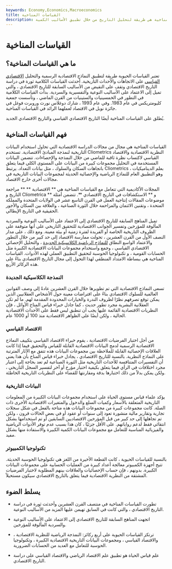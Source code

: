 ```yaml
---
keywords: Economy,Economics,Macroeconomics
title: القياسات المناخية
description: القياسات المناخية هي طريقة لتحليل التاريخ من خلال تطبيق الأساليب الكمية.
---
```


# القياسات المناخية
## ما هي القياسات المناخية؟

تعتبر القياسات الحيوية طريقة لتطبيق النماذج الاقتصادية الرسمية والتحليل [الاقتصادي القياسي](/econometrics) على الاتجاهات والأحداث التاريخية. أحدثت القياسات الكلامية ثورة في دراسة التاريخ الاقتصادي وتقف على النقيض من الأساليب السابقة للتاريخ الاقتصادي ، والتي تميل إلى الاعتماد على الأساليب النوعية والتفسيرية والسردية. بدأت القياسات الكلامية في التطور في الخمسينيات والستينيات من القرن الماضي ، وتأسست جمعية كليومتريكس في عام 1983. وفي عام 1993 ، شارك دوغلاس نورث وروبرت فوغل في جائزة نوبل في الاقتصاد لعملهما الرائد في القياسات المناخية.

يُطلق على القياسات المناخية أيضًا التاريخ الاقتصادي القياسي والتاريخ الاقتصادي الجديد.

## فهم القياسات المناخية

القياسات المناخية هي مجال من مجالات الدراسة الاقتصادية التي تحاول استخدام البيانات التاريخية لنمذجة المبادئ الاقتصادية. تستخدم Cliometrics النظرية الاقتصادية والاقتصاد القياسي لاكتساب نظرة ثاقبة للماضي من خلال النمذجة والإحصاءات. تتضمن البيانات المستخدمة في التحليل مجموعات كبيرة من البيانات على المستوى الكلي فيما يتعلق باتجاهات السكان والسلوك ، مثل بيانات التعداد. يرتبط Cliometrics بعلم الديناميكيات ، وهو التطبيق العام للنماذج الرياضية والإحصائية الحديثة لمجموعات البيانات التاريخية في مجالات أخرى خارج الاقتصاد.

المجلات الأكاديمية التي تتعامل مع القياسات المناخية هي ** الاقتصادية ** ** مراجعة التاريخ و Cliometrica ** و ** الاستكشافات في التاريخ الاقتصادي **. تتضمن أمثلة موضوعات المقالات إنتاجية العمل في القرن التاسع عشر في الولايات المتحدة والمملكة المتحدة ، وتقنين الائتمان والمزاحمة خلال الثورة الصناعية ، والعلاقة بين السكان والأجور الحقيقية في التاريخ الإيطالي.

تميل المناهج السابقة للتاريخ الاقتصادي إلى الاعتماد على الأساليب النوعية والسردية المألوفة للمؤرخين وتفسير الجوانب الاقتصادية للتحقيق التاريخي على أنها متوقفة على الظروف التاريخية الخاصة أو الفريدة لفترة زمنية أو بيئة معينة. ومع ذلك ، على مدار النصف الأول من القرن العشرين ، تحولت ممارسة الاقتصاد إلى حد كبير من خلال التطور والاعتماد الواسع النطاق [للنماذج الرياضية الكلاسيكية الجديدة](/neoclassical) ، والتحليل الإحصائي الاقتصادي القياسي ، وجمع واستخدام مجموعات البيانات الاقتصادية الكبيرة مثل الحسابات القومية ، و تكنولوجيا الحوسبة لتحقيق التطبيق العملي لهذه الأدوات. القياسات المناخية هي ببساطة الامتداد المنطقي لهذا التحول إلى مجال التاريخ الاقتصادي بناءً على هذه الركائز الأربع.

### النمذجة الكلاسيكية الجديدة

تسعى النماذج الاقتصادية التي تم تطويرها خلال القرن العشرين عادةً إلى وصف القوانين العالمية للسلوك الاقتصادي بناءً على افتراضات معينة حول الأشخاص العقلانيين الذين يمكن توقع تصرفهم نظرًا لظروف الندرة والخيارات المحدودة المقدمة لهم. ما لم تكن العقلانية البشرية مجرد تطور حديث ، كما جادل خبراء قياس المناخ الأوائل ، فإن النظريات الاقتصادية القائمة عليها يجب أن تنطبق ليس فقط على الأحداث الاقتصادية الحالية ، ولكن أيضًا على الظواهر الاقتصادية منذ 100 أو 1000 عام.

### الاقتصاد القياسي

من أجل اختبار الفرضيات الاقتصادية ، يقوم خبراء الاقتصاد القياسي بتكييف النماذج الاقتصادية الرسمية لدمج البيانات الاقتصادية القابلة للقياس والتحقيق فيما إذا كانت العلاقات الإحصائية القابلة للملاحظة بين مجموعات البيانات هذه تتفق مع الآثار المترتبة على النماذج النظرية. بالنسبة للتاريخ الاقتصادي ، يجادل خبراء قياس المناخ بأن هذا يعني أن التفسيرات المتنافسة للأحداث التاريخية مثل الثورة الصناعية لم تعد بحاجة إلى اعتبار مجرد اختلافات في الرأي فيما يتعلق بكيفية اختيار مؤرخ أو آخر لتفسير السجل التاريخي ، ولكن يمكن بدلاً من ذلك اختبارها بدقة ومقارنتها للقضاء على النظريات التاريخية الخاطئة.

### البيانات التاريخية

يؤكد علماء قياس مستوى الحياة على استخدام مجموعات البيانات الكبيرة من المعلومات التاريخية المتعلقة بالأسعار وكميات السلع والدخول والمتغيرات الاقتصادية الأخرى ذات الصلة. كانت مجموعات كبيرة من مجموعات البيانات هذه متاحة بالفعل في شكل سجلات تجارية وتقارير مالية منشورة تعود إلى سنوات أو عقود أو في بعض الحالات قرون ، ولكن تم تجاهلها إلى حد كبير من قبل المؤرخين الاقتصاديين السابقين أو تم استخدامها بشكل انتقائي فقط لدعم رواياتهم. على الأقل جزئيًا ، كان هذا بسبب عدم توفر الأدوات الرياضية والفيزيائية المناسبة للتعامل مع مجموعات البيانات الكمية الكبيرة والاستفادة منها بشكل مفيد.

### تكنولوجيا الكمبيوتر

بالنسبة للقياسات الحيوية ، كانت القطعة الأخيرة من اللغز هي تكنولوجيا الحوسبة الحديثة. تتيح أجهزة الكمبيوتر معالجة أعداد كبيرة من العمليات الحسابية على مجموعات البيانات الكبيرة. بدونهم ، فإن حساب الإحصائيات والعلاقات بينهم المطلوبة لاختبار الفرضيات المشتقة من النظرية الاقتصادية فيما يتعلق بالتاريخ الاقتصادي سيكون مستحيلاً.

## يسلط الضوء

- تطورت القياسات المناخية في منتصف القرن العشرين وأحدثت ثورة في دراسة التاريخ الاقتصادي ، والتي كانت في السابق تهيمن عليها المزيد من الأساليب النوعية.

- اتجهت المناهج السابقة للتاريخ الاقتصادي إلى الاعتماد على الأساليب النوعية والسردية المألوفة للمؤرخين.

- ترتكز القياسات الحيوية على أربع ركائز: النمذجة الرياضية للنظرية الاقتصادية ، والاقتصاد القياسي ، ومجموعات البيانات التاريخية الاقتصادية الكبيرة ، وتكنولوجيا الحوسبة للتعامل مع العديد من الحسابات الضرورية.

- علم قياس الحياة هو تطبيق علم الاقتصاد الرياضي والاقتصاد القياسي على دراسة التاريخ الاقتصادي.

